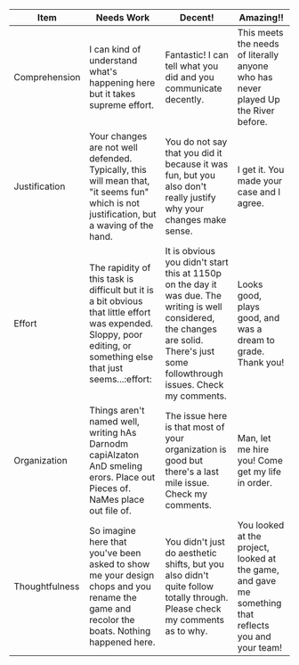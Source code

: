 
| Item           | Needs Work                                                                                                                                                         | Decent!                                                                                                                                                                               | Amazing!!                                                                                             |
| -------------- | ------------------------------------------------------------------------------------------------------------------------------------------------------------------ | ------------------------------------------------------------------------------------------------------------------------------------------------------------------------------------- | ----------------------------------------------------------------------------------------------------- |
| Comprehension  | I can kind of understand what's happening here but it takes supreme effort.                                                                                        | Fantastic! I can tell what you did and you communicate decently.                                                                                                                      | This meets the needs of literally anyone who has never played Up the River before.                    |
| Justification  | Your changes are not well defended. Typically, this will mean that, "it seems fun" which is not justification, but a waving of the hand.                           | You do not say that you did it because it was fun, but you also don't really justify why your changes make sense.                                                                     | I get it. You made your case and I agree.                                                             |
| Effort         | The rapidity of this task is difficult but it is a bit obvious that little effort was expended. Sloppy, poor editing, or something else that just seems...:effort: | It is obvious you didn't start this at 1150p on the day it was due. The writing is well considered, the changes are solid. There's just some followthrough issues. Check my comments. | Looks good, plays good, and was a dream to grade. Thank you!                                          |
| Organization   | Things aren't named well, writing hAs Darnodm capiAlzaton AnD smeling erors. Place out Pieces of. NaMes place out file of.                                         | The issue here is that most of your organization is good but there's a last mile issue. Check my comments.                                                                            | Man, let me hire you! Come get my life in order.                                                      |
| Thoughtfulness | So imagine here that you've been asked to show me your design chops and you rename the game and recolor the boats. Nothing happened here.                          | You didn't just do aesthetic shifts, but you also didn't quite follow totally through. Please check my comments as to why.                                                            | You looked at the project, looked at the game, and gave me something that reflects you and your team! |